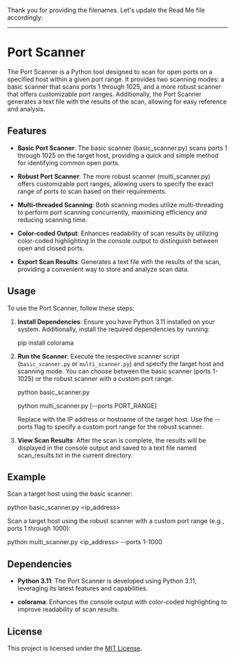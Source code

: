 Thank you for providing the filenames. Let's update the Read Me file accordingly:

---

# Port Scanner

The Port Scanner is a Python tool designed to scan for open ports on a specified host within a given port range. It provides two scanning modes: a basic scanner that scans ports 1 through 1025, and a more robust scanner that offers customizable port ranges. Additionally, the Port Scanner generates a text file with the results of the scan, allowing for easy reference and analysis.

## Features

- **Basic Port Scanner**: The basic scanner (basic_scanner.py) scans ports 1 through 1025 on the target host, providing a quick and simple method for identifying common open ports.

- **Robust Port Scanner**: The more robust scanner (multi_scanner.py) offers customizable port ranges, allowing users to specify the exact range of ports to scan based on their requirements.

- **Multi-threaded Scanning**: Both scanning modes utilize multi-threading to perform port scanning concurrently, maximizing efficiency and reducing scanning time.

- **Color-coded Output**: Enhances readability of scan results by utilizing color-coded highlighting in the console output to distinguish between open and closed ports.

- **Export Scan Results**: Generates a text file with the results of the scan, providing a convenient way to store and analyze scan data.

## Usage

To use the Port Scanner, follow these steps:

1. **Install Dependencies**: Ensure you have Python 3.11 installed on your system. Additionally, install the required dependencies by running:


   pip install colorama
 

2. **Run the Scanner**: Execute the respective scanner script (`basic_scanner.py` or `multi_scanner.py`) and specify the target host and scanning mode. You can choose between the basic scanner (ports 1-1025) or the robust scanner with a custom port range.


   python basic_scanner.py <host>



   python multi_scanner.py <host> [--ports PORT_RANGE]


   Replace <host> with the IP address or hostname of the target host. Use the --ports flag to specify a custom port range for the robust scanner.

3. **View Scan Results**: After the scan is complete, the results will be displayed in the console output and saved to a text file named scan_results.txt in the current directory.

## Example

Scan a target host using the basic scanner:

python basic_scanner.py <ip_address>


Scan a target host using the robust scanner with a custom port range (e.g., ports 1 through 1000):

python multi_scanner.py <ip_address> --ports 1-1000

## Dependencies

- **Python 3.11**: The Port Scanner is developed using Python 3.11, leveraging its latest features and capabilities.

- **colorama**: Enhances the console output with color-coded highlighting to improve readability of scan results.

## License

This project is licensed under the [MIT License](LICENSE).


